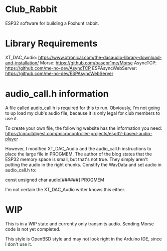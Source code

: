 # Club_Rabbit
ESP32 software for building a Foxhunt rabbit.

# Library Requirements
XT_DAC_Audio: https://www.xtronical.com/the-dacaudio-library-download-and-installation/
Morse: https://github.com/basepr1me/Morse
AsyncTCP: https://github.com/me-no-dev/AsyncTCP
ESPAsyncWebServer: https://github.com/me-no-dev/ESPAsyncWebServer

# audio_call.h information
A file called audio_call.h is required for this to run. Obviously, I'm not going
to up load my club's audio file, because it is only legal for club members to
use it.

To create your own file, the following website has the information you need: https://circuitdigest.com/microcontroller-projects/esp32-based-audio-player

However, I modified XT_DAC_Audio and the audio_call.h instructions to place the
large file in PROGMEM. The author of the blog states that the ESP32 memory space
is small, but that's not true. They simply aren't putting the audio in the right
chunks. Constify the WavData and set audio in audio_call.h to:

const unsigned char audio[######] PROGMEM

I'm not certain the XT_DAC_Audio writer knows this either.

# WIP
This is in a WIP state and currently only transmits audio. Sending Morse code is not yet completed.

This style is OpenBSD style and may not look right in the Arduino IDE, since I don't use it.
